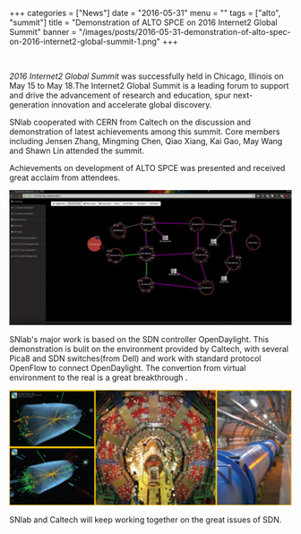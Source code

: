 +++
categories = ["News"]
date = "2016-05-31"
menu = ""
tags = ["alto", "summit"]
title = "Demonstration of ALTO SPCE on 2016 Internet2 Global Summit"
banner = "/images/posts/2016-05-31-demonstration-of-alto-spec-on-2016-internet2-global-summit-1.png"
+++

<br/>

*2016 Internet2 Global Summit* was successfully held in Chicago, Illinois on May 15 to May 18.The Internet2 Global Summit is a leading forum to support and drive the advancement of research and education, spur next-generation innovation and accelerate global discovery. 

SNlab cooperated with CERN from Caltech on the discussion and demonstration of latest achievements among this summit. Core members including Jensen Zhang, Mingming Chen, Qiao Xiang, Kai Gao, May Wang and Shawn Lin attended the summit.

Achievements on development of ALTO SPCE was presented and received great acclaim from attendees.

<img src="/images/posts/2016-05-31-demonstration-of-alto-spec-on-2016-internet2-global-summit-1.png">

SNlab's major work is based on the SDN controller OpenDaylight. This demonstration is bulit on the environment provided by Caltech, with several Pica8 and SDN switches(from Dell) and work with standard protocol OpenFlow to connect OpenDaylight. The convertion from virtual environment to the real is a great breakthrough .

<img src="/images/posts/2016-05-31-demonstration-of-alto-spec-on-2016-internet2-global-summit-2.png">

SNlab and Caltech will keep working  together on the great issues of SDN. 
